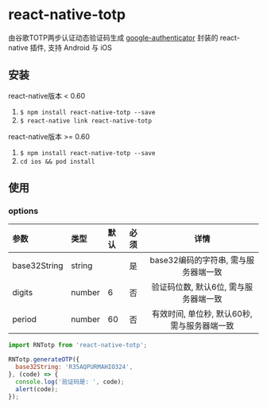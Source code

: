 
# react-native-totp
由谷歌TOTP两步认证动态验证码生成 [google-authenticator](https://github.com/google/google-authenticator) 封装的 react-native 插件, 支持 Android 与 iOS

## 安装
react-native版本 < 0.60

1. `$ npm install react-native-totp --save`
2. `$ react-native link react-native-totp`

react-native版本 >= 0.60

1. `$ npm install react-native-totp --save`
2. `cd ios && pod install`

## 使用

### options

| 参数 | 类型 | 默认 | 必须 | 详情 |
|:-----|:----|:----|:-----|:---:|
| base32String | string |  | 是 | base32编码的字符串, 需与服务器端一致 |
| digits | number | 6 | 否 | 验证码位数, 默认6位, 需与服务器端一致 |
| period | number | 60 | 否 | 有效时间, 单位秒, 默认60秒, 需与服务器端一致 |

```javascript
import RNTotp from 'react-native-totp';

RNTotp.generateOTP({
  base32String: 'R35AQPURMAHIO324',
}, (code) => {
  console.log('验证码是: ', code);
  alert(code);
});
```